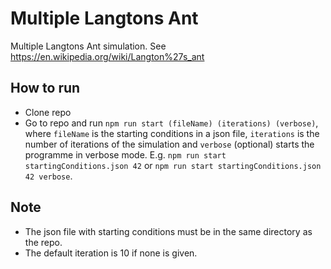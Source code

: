 # Multiple Langtons Ant

Multiple Langtons Ant simulation. See https://en.wikipedia.org/wiki/Langton%27s_ant

## How to run
- Clone repo
- Go to repo and run `npm run start (fileName) (iterations) (verbose)`, where `fileName` is the starting conditions in a json file, `iterations` is the number of iterations of the simulation and `verbose` (optional) starts the programme in  verbose mode. E.g. `npm run start startingConditions.json 42` or `npm run start startingConditions.json 42 verbose`.

## Note
- The json file with starting conditions must be in the same directory as the repo.
- The default iteration is 10 if none is given.
